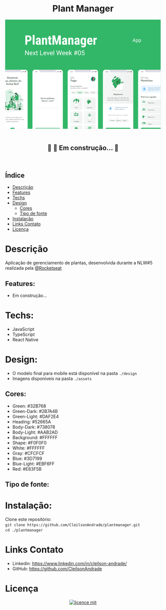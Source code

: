 <div align="center">
    <h1 align="center">Plant Manager</h1>
    <img src="./design/design.png" alt="Logo" width="800">
</div>

<br>
<h2 align="center">
  🚧  🚀 Em construção...  🚧
</h2>
<br>

## Índice

* [Descrição](#descrição)
* [Features](#features) 
* [Techs](#techs)
* [Design](#design)
  * [Cores](#cores)
  * [Tipo de fonte](#tipo-de-fonte)
* [Instalação](#instalação)
* [Links Contato](#links-contato)
* [Licença](#licença)

# Descrição
Aplicação de gerenciamento de plantas, desenvolvida durante a NLW#5 realizada pela <a href="https://github.com/Rocketseat">@Rocketseat</a>

## Features:
- Em construção...
<!-- - [] UI/UX Design
- [] Cadastro de usuário
- [] Cadastro de plantas
- [] Dicas de cuidado por planta
- [] Agendamento de cuidados por horário
- [] Listagem de plantas salvas
- [] Requisições e respotas de API -->

# Techs: 
- JavaScript
- TypeScript
- React Native

# Design:
- O modelo final para mobile está disponível na pasta `./design`
- Imagens disponíveis na pasta `./assets`<br>

## Cores:
- Green: #32B768<br>
- Green-Dark: #2B7A4B<br>
- Green-Light: #DAF2E4<br>
- Heading: #52665A<br>
- Body-Dark: #738078<br>
- Body-Light: #AAB2AD<br>
- Background: #FFFFFF<br>
- Shape: #F0F0F0<br>
- White: #FFFFFF<br>
- Gray: #CFCFCF<br>
- Blue: #3D7199<br>
- Blue-Light: #EBF6FF<br>
- Red: #E83F5B<br>

## Tipo de fonte:


# Instalação:
Clone este repositório:<br>
`git clone https://github.com/CleilsonAndrade/plantmanager.git`<br>
`cd ./plantmanager`

# Links Contato
- Linkedin: https://www.linkedin.com/in/cleilson-andrade/<br>
- GitHub: https://github.com/CleilsonAndrade<br>

# Licença
<p align="center"><a href="https://github.com/CleilsonAndrade/plantmanager/blob/master/LICENSE"><img src="https://camo.githubusercontent.com/002151a49ee9afae7ce4c2bce93056c9f0e108fbd14e5a7e46e7e79d87bb1071/68747470733a2f2f696d672e736869656c64732e696f2f62616467652f6c6963656e63652d4d49542d626c75652e7376673f7374796c653d666c61742d737175617265" alt="licence mit" data-canonical-src="https://img.shields.io/badge/licence-MIT-blue.svg?style=flat-square" style="max-width:100%;"></a></p>
